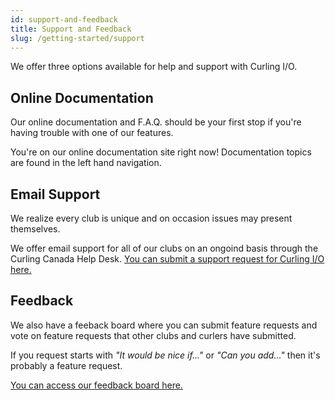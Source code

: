```yaml
---
id: support-and-feedback
title: Support and Feedback
slug: /getting-started/support
---
```


We offer three options available for help and support with Curling I/O.

## Online Documentation

Our online documentation and F.A.Q. should be your first stop if you're having trouble with one of our features.

You're on our online documentation site right now! Documentation topics are found in the left hand navigation.

## Email Support

We realize every club is unique and on occasion issues may present themselves.

We offer email support for all of our clubs on an ongoind basis through the Curling Canada Help Desk.
[You can submit a support request for Curling I/O here.](https://help.curling.ca/hc/en-us/requests/new)


## Feedback

We also have a feeback board where you can submit feature requests and vote on feature requests that other clubs and curlers have submitted.

If you request starts with _"It would be nice if..."_ or _"Can you add..."_ then it's probably a feature request.

[You can access our feedback board here.](https://curling.canny.io/)
